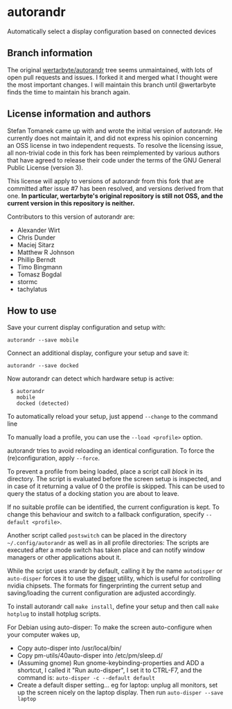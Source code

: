 # autorandr

Automatically select a display configuration based on connected devices

## Branch information

The original [wertarbyte/autorandr](https://github.com/wertarbyte/autorandr)
tree seems unmaintained, with lots of open pull requests and issues. I forked
it and merged what I thought were the most important changes. I will maintain
this branch until @wertarbyte finds the time to maintain his branch again.

## License information and authors

Stefan Tomanek came up with and wrote the initial version of autorandr. He
currently does not maintain it, and did not express his opinion concerning an
OSS license in two independent requests. To resolve the licensing issue, all
non-trivial code in this fork has been reimplemented by various authors that
have agreed to release their code under the terms of the GNU General Public
License (version 3).

This license will apply to versions of autorandr from this fork that are
committed after issue #7 has been resolved, and versions derived from that one.
**In particular, wertarbyte's original repository is still not OSS, and the current
version in this repository is neither.**

Contributors to this version of autorandr are:

* Alexander Wirt
* Chris Dunder
* Maciej Sitarz
* Matthew R Johnson
* Phillip Berndt
* Timo Bingmann
* Tomasz Bogdal
* stormc
* tachylatus

## How to use

Save your current display configuration and setup with:
```
autorandr --save mobile
```

Connect an additional display, configure your setup and save it:
```
autorandr --save docked
```

Now autorandr can detect which hardware setup is active:
```
 $ autorandr
   mobile
   docked (detected)
```

To automatically reload your setup, just append `--change` to the command line

To manually load a profile, you can use the `--load <profile>` option.

autorandr tries to avoid reloading an identical configuration. To force the
(re)configuration, apply `--force`.

To prevent a profile from being loaded, place a script call _block_ in its
directory. The script is evaluated before the screen setup is inspected, and
in case of it returning a value of 0 the profile is skipped. This can be used
to query the status of a docking station you are about to leave.

If no suitable profile can be identified, the current configuration is kept.
To change this behaviour and switch to a fallback configuration, specify
`--default <profile>`.

Another script called `postswitch` can be placed in the directory
`~/.config/autorandr` as well as in all profile directories: The scripts are executed
after a mode switch has taken place and can notify window managers or other
applications about it.

While the script uses xrandr by default, calling it by the name `autodisper`
or `auto-disper` forces it to use the [disper](http://willem.engen.nl/projects/disper/)
utility, which is useful for controlling nvidia chipsets. The formats for
fingerprinting the current setup and saving/loading the current configuration
are adjusted accordingly.

To install autorandr call `make install`, define your setup and then call
`make hotplug` to install hotplug scripts.

For Debian using auto-disper:
To make the screen auto-configure when your computer wakes up,
* Copy auto-disper into /usr/local/bin/
* Copy pm-utils/40auto-disper into /etc/pm/sleep.d/
* (Assuming gnome) Run gnome-keybinding-properties and ADD a shortcut,
  I called it "Run auto-disper", I set it to CTRL-F7, and the command is:
  `auto-disper -c --default default`
* Create a default disper setting... eg for laptop: unplug all monitors,
  set up the screen nicely on the laptop display.
  Then run `auto-disper --save laptop`
